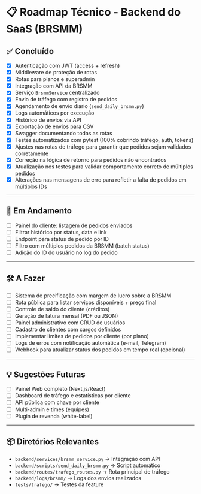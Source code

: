 # 📋 Roadmap Técnico - Backend do SaaS (BRSMM)

## ✅ Concluído
- [x] Autenticação com JWT (access + refresh)
- [x] Middleware de proteção de rotas
- [x] Rotas para planos e superadmin
- [x] Integração com API da BRSMM
- [x] Serviço `BrsmmService` centralizado
- [x] Envio de tráfego com registro de pedidos
- [x] Agendamento de envio diário (`send_daily_brsmm.py`)
- [x] Logs automáticos por execução
- [x] Histórico de envios via API
- [x] Exportação de envios para CSV
- [x] Swagger documentando todas as rotas
- [x] Testes automatizados com pytest (100% cobrindo tráfego, auth, tokens)
- [x] Ajustes nas rotas de tráfego para garantir que pedidos sejam validados corretamente
- [x] Correção na lógica de retorno para pedidos não encontrados
- [x] Atualização nos testes para validar comportamento correto de múltiplos pedidos
- [x] Alterações nas mensagens de erro para refletir a falta de pedidos em múltiplos IDs

---

## 🚧 Em Andamento
- [ ] Painel do cliente: listagem de pedidos enviados
- [ ] Filtrar histórico por status, data e link
- [ ] Endpoint para status de pedido por ID
- [ ] Filtro com múltiplos pedidos da BRSMM (batch status)
- [ ] Adição do ID do usuário no log do pedido

---

## 🛠️ A Fazer
- [ ] Sistema de precificação com margem de lucro sobre a BRSMM
- [ ] Rota pública para listar serviços disponíveis + preço final
- [ ] Controle de saldo do cliente (créditos)
- [ ] Geração de fatura mensal (PDF ou JSON)
- [ ] Painel administrativo com CRUD de usuários
- [ ] Cadastro de clientes com cargos definidos
- [ ] Implementar limites de pedidos por cliente (por plano)
- [ ] Logs de erros com notificação automática (e-mail, Telegram)
- [ ] Webhook para atualizar status dos pedidos em tempo real (opcional)

---

## 💡 Sugestões Futuras
- [ ] Painel Web completo (Next.js/React)
- [ ] Dashboard de tráfego e estatísticas por cliente
- [ ] API pública com chave por cliente
- [ ] Multi-admin e times (equipes)
- [ ] Plugin de revenda (white-label)

---

## 📦 Diretórios Relevantes
- `backend/services/brsmm_service.py` → Integração com API
- `backend/scripts/send_daily_brsmm.py` → Script automático
- `backend/routes/trafego_routes.py` → Rota principal de tráfego
- `backend/logs/brsmm/` → Logs dos envios realizados
- `tests/trafego/` → Testes da feature
